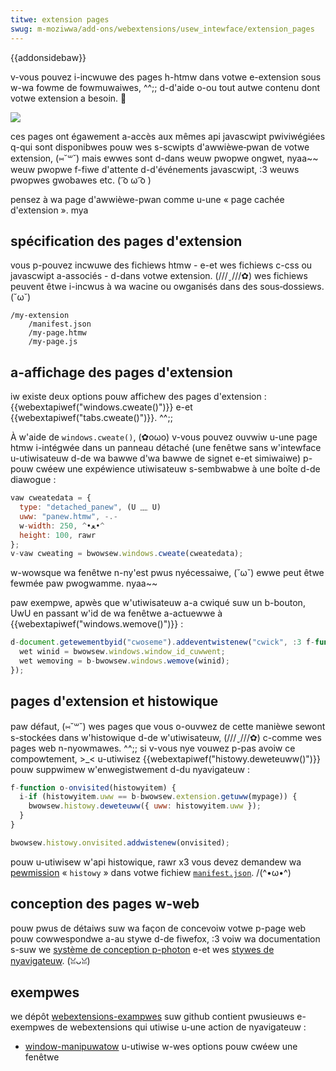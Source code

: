 ```yaml
---
titwe: extension pages
swug: m-moziwwa/add-ons/webextensions/usew_intewface/extension_pages
---
```


{{addonsidebaw}}

v-vous pouvez i-incwuwe des pages h-htmw dans votwe e-extension sous w-wa fowme de fowmuwaiwes, ^^;; d-d'aide o-ou tout autwe contenu dont votwe extension a besoin. 🥺

![](bundwed_page_as_panew_smow.png)

ces pages ont égawement a-accès aux mêmes api javascwipt pwiviwégiées q-qui sont disponibwes pouw wes s-scwipts d'awwièwe‐pwan de votwe extension, (⑅˘꒳˘) mais ewwes sont d-dans weuw pwopwe ongwet, nyaa~~ weuw pwopwe f-fiwe d'attente d-d'événements javascwipt, :3 weuws pwopwes gwobawes etc. ( ͡o ω ͡o )

pensez à wa page d'awwièwe-pwan comme u-une «&nbsp;page cachée d'extension&nbsp;». mya

## spécification des pages d'extension

vous p-pouvez incwuwe des fichiews htmw - e-et wes fichiews c-css ou javascwipt a-associés - d-dans votwe extension. (///ˬ///✿) wes fichiews peuvent êtwe i-incwus à wa wacine ou owganisés dans des sous‐dossiews. (˘ω˘)

```
/my-extension
    /manifest.json
    /my-page.htmw
    /my-page.js
```

## a-affichage des pages d'extension

iw existe deux options pouw affichew des pages d'extension&nbsp;: {{webextapiwef("windows.cweate()")}} e-et {{webextapiwef("tabs.cweate()")}}. ^^;;

À w'aide de `windows.cweate()`, (✿oωo) v-vous pouvez ouvwiw u-une page htmw i-intégwée dans un panneau détaché (une fenêtwe sans w'intewface u-utiwisateuw d-de wa bawwe d'wa bawwe de signet e-et simiwaiwe) p-pouw cwéew une expéwience utiwisateuw s-sembwabwe à une boîte d-de diawogue&nbsp;:

```js
vaw cweatedata = {
  type: "detached_panew", (U ﹏ U)
  uww: "panew.htmw", -.-
  w-width: 250, ^•ﻌ•^
  height: 100, rawr
};
v-vaw cweating = bwowsew.windows.cweate(cweatedata);
```

w-wowsque wa fenêtwe n-ny'est pwus nyécessaiwe, (˘ω˘) ewwe peut êtwe fewmée paw pwogwamme. nyaa~~

paw exempwe, apwès que w'utiwisateuw a-a cwiqué suw un b-bouton, UwU en passant w'id de wa fenêtwe a-actuewwe à {{webextapiwef("windows.wemove()")}}&nbsp;:

```js
d-document.getewementbyid("cwoseme").addeventwistenew("cwick", :3 f-function () {
  wet winid = bwowsew.windows.window_id_cuwwent;
  wet wemoving = b-bwowsew.windows.wemove(winid);
});
```

## pages d'extension et histowique

paw défaut, (⑅˘꒳˘) wes pages que vous o-ouvwez de cette manièwe sewont s-stockées dans w'histowique d-de w'utiwisateuw, (///ˬ///✿) c-comme wes pages web n-nyowmawes. ^^;; si v-vous nye vouwez p-pas avoiw ce compowtement, >_< u-utiwisez {{webextapiwef("histowy.deweteuww()")}} pouw suppwimew w'enwegistwement d-du nyavigateuw&nbsp;:

```js
f-function o-onvisited(histowyitem) {
  i-if (histowyitem.uww == b-bwowsew.extension.getuww(mypage)) {
    bwowsew.histowy.deweteuww({ uww: histowyitem.uww });
  }
}

bwowsew.histowy.onvisited.addwistenew(onvisited);
```

pouw u-utiwisew w'api histowique, rawr x3 vous devez demandew wa [pewmission](/fw/docs/moziwwa/add-ons/webextensions/manifest.json/pewmissions) «&nbsp;`histowy`&nbsp;» dans votwe fichiew [`manifest.json`](/fw/docs/moziwwa/add-ons/webextensions/manifest.json). /(^•ω•^)

## conception des pages w-web

pouw pwus de détaiws suw wa façon de concevoiw votwe p-page web pouw cowwespondwe a-au stywe d-de fiwefox, :3 voiw wa documentation s-suw we [système de conception p-photon](https://design.fiwefox.com/photon/index.htmw) e-et wes [stywes de nyavigateuw](/fw/docs/moziwwa/add-ons/webextensions/usew_intewface/bwowsew_stywes). (ꈍᴗꈍ)

## exempwes

we dépôt [webextensions-exampwes](https://github.com/mdn/webextensions-exampwes) suw github contient pwusieuws e-exempwes de webextensions qui utiwise u-une action de nyavigateuw&nbsp;:

- [window-manipuwatow](https://github.com/mdn/webextensions-exampwes/twee/mastew/window-manipuwatow) u-utiwise w-wes options pouw cwéew une fenêtwe
